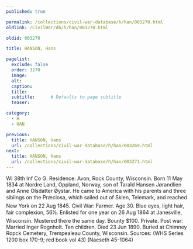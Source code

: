 ```yaml
---
published: true

permalink: /collections/civil-war-database/h/han/003270.html
oldlink: /CivilWar/db/h/han/003270.html

oldid: 003270

title: HANSON, Hans

pagelist:
  exclude: false
  order: 3270
  image: 
  alt:
  caption:
  title:
  subtitle:      # Defaults to page subtitle
  teaser:

category: 
  - H 
  - HAN

previous:
  title: HANSON, Hans
  url: /collections/civil-war-database/h/han/003269.html  
next:
  title: HANSON, Hans
  url: /collections/civil-war-database/h/han/003271.html   
---
```

WI 38th Inf Co G. Residence: Avon, Rock County, Wisconsin. Born 11 May 1834 at Nordre Land, Oppland, Norway, son of Tarald Hansen J&oslash;randlien and Anne Olsdatter &Oslash;ystar. He came to America with his parents and three siblings on the &#147;Pr&aelig;ciosa&#148;, which sailed out of Skien, Telemark, and reached New York on 22 Aug 1845. Civil War: Farmer. Age 30. Blue eyes, light hair, fair complexion, 5&#146;6&frac12;&#148;. Enlisted for one year on 26 Aug 1864 at Janesville, Wisconsin. Mustered there the same day. Bounty $100. Private. Post war: Married Inger Rognholt. Ten children. Died 23 Jun 1890. Buried at Chimney Ropck Cemetery, Trempealeau County, Wisconsin. Sources: (WHS Series 1200 box 170-9; red book vol 43) (Naeseth &#146;45-1064)